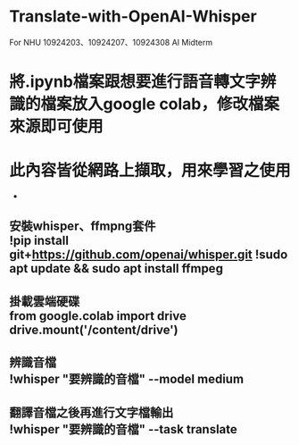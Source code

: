 # Translate-with-OpenAI-Whisper
For NHU 10924203、10924207、10924308 AI Midterm
# 將.ipynb檔案跟想要進行語音轉文字辨識的檔案放入google colab，修改檔案來源即可使用
# 此內容皆從網路上擷取，用來學習之使用

-
安裝whisper、ffmpng套件
<br>
  !pip install git+https://github.com/openai/whisper.git
  !sudo apt update && sudo apt install ffmpeg
-
掛載雲端硬碟
<br>
  from google.colab import drive
<br>
  drive.mount('/content/drive')
<br>
-
辨識音檔
<br>
  !whisper "要辨識的音檔" --model medium
-
翻譯音檔之後再進行文字檔輸出
<br>
  !whisper "要辨識的音檔" --task translate
-
